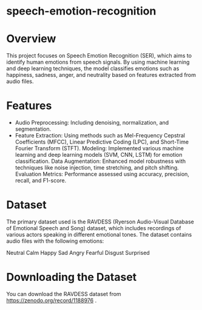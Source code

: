 # speech-emotion-recognition

# Overview
This project focuses on Speech Emotion Recognition (SER), which aims to identify human emotions from speech signals. By using machine learning and deep learning techniques, the model classifies emotions such as happiness, sadness, anger, and neutrality based on features extracted from audio files.

# Features
- Audio Preprocessing: Including denoising, normalization, and segmentation.
- Feature Extraction: Using methods such as Mel-Frequency Cepstral Coefficients (MFCC), Linear Predictive Coding (LPC), and Short-Time Fourier Transform (STFT).
Modeling: Implemented various machine learning and deep learning models (SVM, CNN, LSTM) for emotion classification.
Data Augmentation: Enhanced model robustness with techniques like noise injection, time stretching, and pitch shifting.
Evaluation Metrics: Performance assessed using accuracy, precision, recall, and F1-score.
# Dataset
The primary dataset used is the RAVDESS (Ryerson Audio-Visual Database of Emotional Speech and Song) dataset, which includes recordings of various actors speaking in different emotional tones. The dataset contains audio files with the following emotions:

Neutral
Calm
Happy
Sad
Angry
Fearful
Disgust
Surprised

# Downloading the Dataset
You can download the RAVDESS dataset from https://zenodo.org/record/1188976 .
